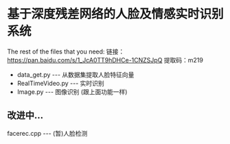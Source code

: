 # 基于深度残差网络的人脸及情感实时识别系统

The rest of the files that you need:
链接：https://pan.baidu.com/s/1_JcA0TT9hDHCe-1CNZSJpQ 
提取码：m219

- data_get.py --- 从数据集提取人脸特征向量
- RealTimeVideo.py --- 实时识别
- Image.py --- 图像识别 (跟上面功能一样)

## 改进中...
facerec.cpp --- (暂)人脸检测
